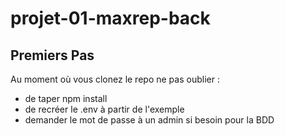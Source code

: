 # projet-01-maxrep-back

## Premiers Pas

Au moment où vous clonez le repo ne pas oublier : 

- de taper npm install
- de recréer le .env à partir de l'exemple
- demander le mot de passe à un admin si besoin pour la BDD
